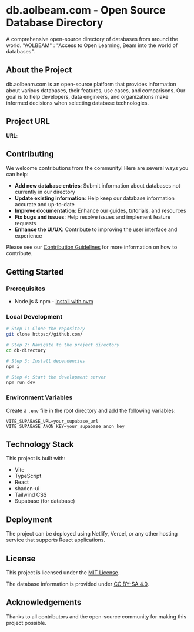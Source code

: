
# db.aolbeam.com - Open Source Database Directory

A comprehensive open-source directory of databases from around the world. "AOLBEAM" : "Access to Open Learning, Beam into the world of databases".

## About the Project

db.aolbeam.com is an open-source platform that provides information about various databases, their features, use cases, and comparisons. Our goal is to help developers, data engineers, and organizations make informed decisions when selecting database technologies.

## Project URL

**URL**: 

## Contributing

We welcome contributions from the community! Here are several ways you can help:

- **Add new database entries**: Submit information about databases not currently in our directory
- **Update existing information**: Help keep our database information accurate and up-to-date
- **Improve documentation**: Enhance our guides, tutorials, and resources
- **Fix bugs and issues**: Help resolve issues and implement feature requests
- **Enhance the UI/UX**: Contribute to improving the user interface and experience

Please see our [Contribution Guidelines](CONTRIBUTING.md) for more information on how to contribute.

## Getting Started

### Prerequisites

- Node.js & npm - [install with nvm](https://github.com/nvm-sh/nvm#installing-and-updating)

### Local Development

```sh
# Step 1: Clone the repository
git clone https://github.com/

# Step 2: Navigate to the project directory
cd db-directory

# Step 3: Install dependencies
npm i

# Step 4: Start the development server
npm run dev
```

### Environment Variables

Create a `.env` file in the root directory and add the following variables:

```
VITE_SUPABASE_URL=your_supabase_url
VITE_SUPABASE_ANON_KEY=your_supabase_anon_key
```

## Technology Stack

This project is built with:

- Vite
- TypeScript
- React
- shadcn-ui
- Tailwind CSS
- Supabase (for database)

## Deployment

The project can be deployed using Netlify, Vercel, or any other hosting service that supports React applications.

## License

This project is licensed under the [MIT License](LICENSE).

The database information is provided under [CC BY-SA 4.0](https://creativecommons.org/licenses/by-sa/4.0/).

## Acknowledgements

Thanks to all contributors and the open-source community for making this project possible.
